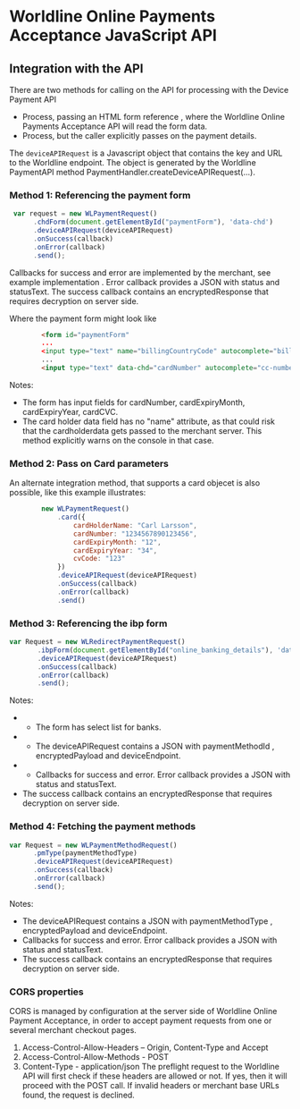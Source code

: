 # Worldline Online Payments Acceptance JavaScript API

## Integration with the API
There are two methods for calling on the API for processing with the Device Payment API
* Process, passing an HTML form reference , where the Worldline Online Payments Acceptance API will
  read the form data.
* Process, but the caller explicitly passes on the payment details.

The ```deviceAPIRequest``` is a Javascript object that contains the key and URL to the Worldline endpoint. The object is generated by the Worldline PaymentAPI method PaymentHandler.createDeviceAPIRequest(...).

### Method 1: Referencing the payment form  
```javascript
 var request = new WLPaymentRequest()
      .chdForm(document.getElementById("paymentForm"), 'data-chd')
      .deviceAPIRequest(deviceAPIRequest)
      .onSuccess(callback)
      .onError(callback)
      .send();
```
Callbacks for success and error are implemented by the merchant, see example implementation . Error callback provides a JSON with status and statusText. 
The success callback contains an encryptedResponse that requires decryption on server side.

Where the payment form might look like
```html
        <form id="paymentForm" 
        ...
        <input type="text" name="billingCountryCode" autocomplete="billing country">
        ...
        <input type="text" data-chd="cardNumber" autocomplete="cc-number">
 ```
Notes:
 * The form has input fields for cardNumber, cardExpiryMonth, cardExpiryYear, cardCVC.
 * The card holder data field has no "name" attribute, as that could risk that the cardholderdata gets passed to the merchant server. This method explicitly warns on the console in that case.

### Method 2: Pass on Card parameters
An alternate integration method, that supports a card objecet is also possible, 
like this example illustrates:

```javascript
        new WLPaymentRequest()
            .card({
                cardHolderName: "Carl Larsson",
                cardNumber: "1234567890123456",
                cardExpiryMonth: "12",
                cardExpiryYear: "34",
                cvCode: "123"
            })
            .deviceAPIRequest(deviceAPIRequest)
            .onSuccess(callback)
            .onError(callback)
            .send()
```
### Method 3: Referencing the ibp form

```javascript
var Request = new WLRedirectPaymentRequest()
       .ibpForm(document.getElementById("online_banking_details"), 'data-ibp')
       .deviceAPIRequest(deviceAPIRequest)
       .onSuccess(callback)
       .onError(callback)
       .send();
```
Notes:
 *  - The form has select list for banks.
 *  - The deviceAPIRequest contains a JSON with paymentMethodId , encryptedPayload and deviceEndpoint.
 *  - Callbacks for success and error. Error callback provides a JSON with status and statusText.
 *    The success callback contains an encryptedResponse that requires decryption on server side.

### Method 4: Fetching the payment methods 
 ```javascript
var Request = new WLPaymentMethodRequest()
       .pmType(paymentMethodType)
       .deviceAPIRequest(deviceAPIRequest)
       .onSuccess(callback)
       .onError(callback)
       .send();
```
Notes:
 *  The deviceAPIRequest contains a JSON with paymentMethodType , encryptedPayload and deviceEndpoint.
 *  Callbacks for success and error. Error callback provides a JSON with status and statusText.
 *  The success callback contains an encryptedResponse that requires decryption on server side.

### CORS properties

CORS is managed by configuration at the server side of Worldline Online Payment Acceptance, in order to accept
payment requests from one or several merchant checkout pages.
1.	Access-Control-Allow-Headers – Origin, Content-Type and Accept
2.	Access-Control-Allow-Methods - POST
3.	Content-Type - application/json
The preflight request to the Worldline API will first check if these headers are allowed or not. If yes, then it will proceed with the POST call. If invalid headers or merchant base URLs found, the request is declined.

